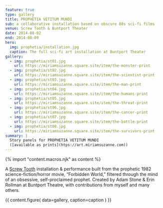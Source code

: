 ```yaml
---
feature: true
type: gallery
title: PROPHETIA VETITUM MUNDI
sub: a collaborative installation based on obscure 80s sci-fi films
venue: Screw Tooth & Buntport Theater
date: 2014-08-02
end: 2014-08-09
hero:
  img: prophetia/installation.jpg
  caption: The full sci-fi art installation at Buntport Theater
gallery:
  - img: prophetia/st01.jpg
    url: https://miriamsuzanne.square.site/item/the-monster-print
  - img: prophetia/st02.jpg
    url: https://miriamsuzanne.square.site/item/the-scientist-print
  - img: prophetia/st03.jpg
    url: https://miriamsuzanne.square.site/item/the-man-print
  - img: prophetia/st04.jpg
    url: https://miriamsuzanne.square.site/item/the-humans-print
  - img: prophetia/st05.jpg
    url: https://miriamsuzanne.square.site/item/the-threat-print
  - img: prophetia/st06.jpg
    url: https://miriamsuzanne.square.site/item/the-cancer-print
  - img: prophetia/st07.jpg
    url: https://miriamsuzanne.square.site/item/the-battle-print
  - img: prophetia/st08.jpg
    url: https://miriamsuzanne.square.site/item/the-survivors-print
summary: |
  Story panels for PROPHETIA VETITUM MUNDI
  ([available as prints](htps://art.miriamsuzanne.com))
---
```

{% import "content.macros.njk" as content %}

A [Screw Tooth](http://www.screwtooth.com) installation & performance
built from the prophetic 1982 science-fiction/horror movie, “Forbidden
World,” filtered through the mind of an obsessive, self-proclaimed
prophet. Created by Adam Stone & Erin Rollman at Buntport Theatre, with
contributions from myself and many others.

{{ content.figure(
  data=gallery,
  caption=caption
) }}
